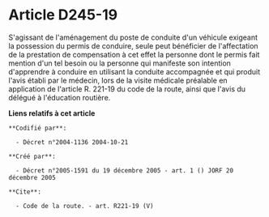 # Article D245-19

S'agissant de l'aménagement du poste de conduite d'un véhicule exigeant la possession du permis de conduire, seule peut
bénéficier de l'affectation de la prestation de compensation à cet effet la personne dont le permis fait mention d'un tel
besoin ou la personne qui manifeste son intention d'apprendre à conduire en utilisant la conduite accompagnée et qui produit
l'avis établi par le médecin, lors de la visite médicale préalable en application de l'article R. 221-19 du code de la route,
ainsi que l'avis du délégué à l'éducation routière.

**Liens relatifs à cet article**

	**Codifié par**:

	  - Décret n°2004-1136 2004-10-21

	**Créé par**:

	  - Décret n°2005-1591 du 19 décembre 2005 - art. 1 () JORF 20 décembre 2005

	**Cite**:

	  - Code de la route. - art. R221-19 (V)
